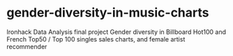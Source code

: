 # gender-diversity-in-music-charts
Ironhack Data Analysis final project
Gender diversity in Billboard Hot100 and French Top50 / Top 100 singles sales charts, and female artist recommender
